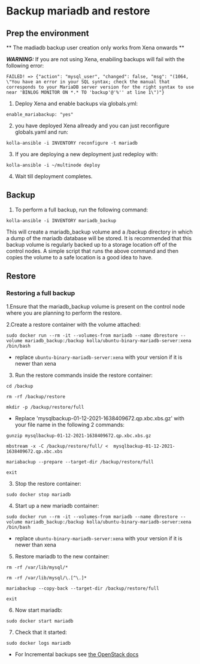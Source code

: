 # Backup mariadb and restore

## Prep the environment

** The madiadb backup user creation only works from Xena onwards **

***WARNING:*** If you are not using Xena, enabiling backups will fail with the following error:

`FAILED! => {"action": "mysql_user", "changed": false, "msg": "(1064, \"You have an error in your SQL syntax; check the manual that corresponds to your MariaDB server version for the right syntax to use near 'BINLOG MONITOR ON *.* TO 'backup'@'%'' at line 1\")"}`

1. Deploy Xena and enable backups via globals.yml:

`enable_mariabackup: "yes"`

2. you have deployed Xena allready and you can just reconfigure globals.yaml and run:

`kolla-ansible -i INVENTORY reconfigure -t mariadb`

3. If you are deploying a new deployment just redeploy with:

`kolla-ansible -i ~/multinode deploy`

4. Wait till deployment completes.

## Backup

1. To perform a full backup, run the following command:

`kolla-ansible -i INVENTORY mariadb_backup`

This will create a mariadb_backup volume and a /backup directory in which a dump of the mariadb database will be stored. It is recommended that this backup volume is regularly backed up to a storage location off of the control nodes. A simple script that runs the above command and then copies the volume to a safe location is a good idea to have.

## Restore

### Restoring a full backup

1.Ensure that the mariadb_backup volume is present on the control node where you are planning to perform the restore. 

2.Create a restore container with the volume attached:

`sudo docker run --rm -it --volumes-from mariadb --name dbrestore --volume mariadb_backup:/backup kolla/ubuntu-binary-mariadb-server:xena /bin/bash`

* replace `ubuntu-binary-mariadb-server:xena` with your version if it is newer than xena

3. Run the restore commands inside the restore container:

`cd /backup`

`rm -rf /backup/restore`

`mkdir -p /backup/restore/full`

* Replace 'mysqlbackup-01-12-2021-1638409672.qp.xbc.xbs.gz' with your file name in the following 2 commands:

`gunzip mysqlbackup-01-12-2021-1638409672.qp.xbc.xbs.gz`

`mbstream -x -C /backup/restore/full/ <  mysqlbackup-01-12-2021-1638409672.qp.xbc.xbs`

`mariabackup --prepare --target-dir /backup/restore/full`

`exit`

3. Stop the restore container:

`sudo docker stop mariadb`

4. Start up a new mariadb container:

`sudo docker run --rm -it --volumes-from mariadb --name dbrestore --volume mariadb_backup:/backup kolla/ubuntu-binary-mariadb-server:xena /bin/bash`

* replace `ubuntu-binary-mariadb-server:xena` with your version if it is newer than xena

5. Restore mariadb to the new container:

`rm -rf /var/lib/mysql/*`

`rm -rf /var/lib/mysql/\.[^\.]*`

`mariabackup --copy-back --target-dir /backup/restore/full`

`exit`

6. Now start mariadb:

`sudo docker start mariadb`

7. Check that it started:

`sudo docker logs mariadb`

* For Incremental backups see [the OpenStack docs](https://docs.openstack.org/kolla-ansible/latest/admin/mariadb-backup-and-restore.html)
